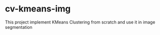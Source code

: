 # cv-kmeans-img
This project implement KMeans Clustering from scratch and use it in image segmentation 
